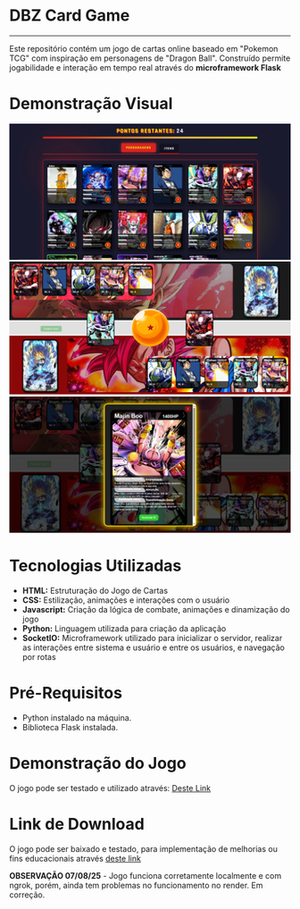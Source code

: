 # DBZ Card Game
---
Este repositório contém um jogo de cartas online baseado em "Pokemon TCG" com inspiração em personagens de "Dragon Ball". Construído permite jogabilidade e interação em tempo real através do **microframework Flask**

# Demonstração Visual
![seleção](static/assets/selecao.png)
![jogabilidade](static/assets/jogo.png)
![carta](static/assets/carta.png)

# Tecnologias Utilizadas
- **HTML:** Estruturação do Jogo de Cartas
- **CSS:** Estilização, animações e interações com o usuário
- **Javascript:** Criação da lógica de combate, animações e dinamização do jogo
- **Python:** Linguagem utilizada para criação da aplicação
- **SocketIO:** Microframework utilizado para inicializar o servidor, realizar as interações entre sistema e usuário e entre os usuários, e navegação por rotas

# Pré-Requisitos
- Python instalado na máquina.
- Biblioteca Flask instalada.

# Demonstração do Jogo
O jogo pode ser testado e utilizado através: [Deste Link](https://dbz-card-game.onrender.com)

# Link de Download
O jogo pode ser baixado e testado, para implementação de melhorias ou fins educacionais através [deste link](https://downgit.github.io/#/home?url=https://github.com/carlossant77/dbz-card-game)

**OBSERVAÇÃO 07/08/25** - Jogo funciona corretamente localmente e com ngrok, porém, ainda tem problemas no funcionamento no render. Em correção.
